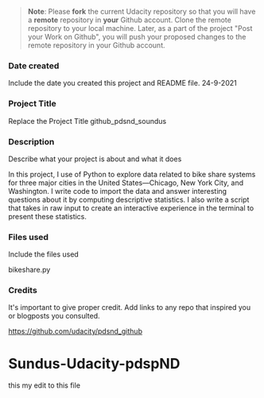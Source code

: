 >**Note**: Please **fork** the current Udacity repository so that you will have a **remote** repository in **your** Github account. Clone the remote repository to your local machine. Later, as a part of the project "Post your Work on Github", you will push your proposed changes to the remote repository in your Github account.

### Date created
Include the date you created this project and README file.
24-9-2021
### Project Title
Replace the Project Title
github_pdsnd_soundus
### Description
Describe what your project is about and what it does

In this project, I use of Python to explore data related to bike share systems for three major cities in the United States—Chicago, New York City, and Washington. I write code to import the data and answer interesting questions about it by computing descriptive statistics. I also write a script that takes in raw input to create an interactive experience in the terminal to present these statistics.


### Files used
Include the files used

bikeshare.py

### Credits
It's important to give proper credit. Add links to any repo that inspired you or blogposts you consulted.

https://github.com/udacity/pdsnd_github

# Sundus-Udacity-pdspND
this my edit to this file